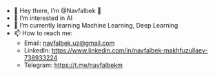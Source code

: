 - 👋 Hey there, I’m @Navfalbek 🚀
- 👀 I’m interested in AI
- 🌱 I’m currently learning Machine Learning, Deep Learning
- 📫 How to reach me:
   - Email: navfalbek.uz@gmail.com
   - LinkedIn: https://www.linkedin.com/in/navfalbek-makhfuzullaev-738933224
   - Telegram: https://t.me/navfalbekm

